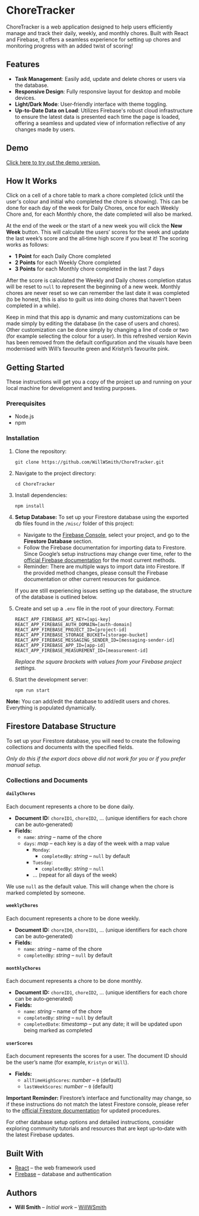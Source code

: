# ChoreTracker

ChoreTracker is a web application designed to help users efficiently manage and track their daily, weekly, and monthly chores. Built with React and Firebase, it offers a seamless experience for setting up chores and monitoring progress with an added twist of scoring!

## Features

- **Task Management**: Easily add, update and delete chores or users via the database.
- **Responsive Design**: Fully responsive layout for desktop and mobile devices.
- **Light/Dark Mode**: User‑friendly interface with theme toggling.
- **Up‑to‑Date Data on Load**: Utilizes Firebase's robust cloud infrastructure to ensure the latest data is presented each time the page is loaded, offering a seamless and updated view of information reflective of any changes made by users.

## Demo

[Click here to try out the demo version.](https://willwsmith.github.io/ChoreTracker/)

## How It Works

Click on a cell of a chore table to mark a chore completed (click until the user's colour and initial who completed the chore is showing). This can be done for each day of the week for Daily Chores, once for each Weekly Chore and, for each Monthly chore, the date completed will also be marked.

At the end of the week or the start of a new week you will click the **New Week** button. This will calculate the users’ scores for the week and update the last week’s score and the all‑time high score if you beat it! The scoring works as follows:

- **1 Point** for each Daily Chore completed
- **2 Points** for each Weekly Chore completed
- **3 Points** for each Monthly chore completed in the last 7 days

After the score is calculated the Weekly and Daily chores completion status will be reset to `null` to represent the beginning of a new week. Monthly chores are never reset so we can remember the last date it was completed (to be honest, this is also to guilt us into doing chores that haven’t been completed in a while).

Keep in mind that this app is dynamic and many customizations can be made simply by editing the database (in the case of users and chores). Other customization can be done simply by changing a line of code or two (for example selecting the colour for a user). In this refreshed version Kevin has been removed from the default configuration and the visuals have been modernised with Will’s favourite green and Kristyn’s favourite pink.

## Getting Started

These instructions will get you a copy of the project up and running on your local machine for development and testing purposes.

### Prerequisites

- Node.js
- npm

### Installation

1. Clone the repository:
   ```
   git clone https://github.com/WillWSmith/ChoreTracker.git
   ```
2. Navigate to the project directory:
   ```
   cd ChoreTracker
   ```
3. Install dependencies:
   ```
   npm install
   ```
4. **Setup Database:**
   To set up your Firestore database using the exported db files found in the `/misc/` folder of this project:
   - Navigate to the [Firebase Console](https://console.firebase.google.com/), select your project, and go to the **Firestore Database** section.
   - Follow the Firebase documentation for importing data to Firestore. Since Google’s setup instructions may change over time, refer to the [official Firebase documentation](https://firebase.google.com/docs/firestore) for the most current methods.
   - Reminder: There are multiple ways to import data into Firestore. If the provided method changes, please consult the Firebase documentation or other current resources for guidance.
   
   If you are still experiencing issues setting up the database, the structure of the database is outlined below.

5. Create and set up a `.env` file in the root of your directory. Format:
   ```
   REACT_APP_FIREBASE_API_KEY=[api-key]
   REACT_APP_FIREBASE_AUTH_DOMAIN=[auth-domain]
   REACT_APP_FIREBASE_PROJECT_ID=[project-id]
   REACT_APP_FIREBASE_STORAGE_BUCKET=[storage-bucket]
   REACT_APP_FIREBASE_MESSAGING_SENDER_ID=[messaging-sender-id]
   REACT_APP_FIREBASE_APP_ID=[app-id]
   REACT_APP_FIREBASE_MEASUREMENT_ID=[measurement-id]
   ```
   *Replace the square brackets with values from your Firebase project settings.*

6. Start the development server:
   ```
   npm run start
   ```

**Note:** You can add/edit the database to add/edit users and chores. Everything is populated dynamically.

## Firestore Database Structure

To set up your Firestore database, you will need to create the following collections and documents with the specified fields.

*Only do this if the export docs above did not work for you or if you prefer manual setup.*

### Collections and Documents

#### `dailyChores`
Each document represents a chore to be done daily.
- **Document ID:** `choreID1`, `choreID2`, ... (unique identifiers for each chore can be auto‑generated)
- **Fields:**
  - `name`: *string* – name of the chore
  - `days`: *map* – each key is a day of the week with a map value
    - `Monday`: 
      - `completedBy`: *string* – `null` by default
    - `Tuesday`: 
      - `completedBy`: *string* – `null`
    - … (repeat for all days of the week)

We use `null` as the default value. This will change when the chore is marked completed by someone.

#### `weeklyChores`
Each document represents a chore to be done weekly.
- **Document ID:** `choreID0`, `choreID1`, ... (unique identifiers for each chore can be auto‑generated)
- **Fields:**
  - `name`: *string* – name of the chore
  - `completedBy`: *string* – `null` by default

#### `monthlyChores`
Each document represents a chore to be done monthly.
- **Document ID:** `choreID1`, `choreID2`, ... (unique identifiers for each chore can be auto‑generated)
- **Fields:**
  - `name`: *string* – name of the chore
  - `completedBy`: *string* – `null` by default
  - `completedDate`: *timestamp* – put any date; it will be updated upon being marked as completed

#### `userScores`
Each document represents the scores for a user. The document ID should be the user’s name (for example, `Kristyn` or `Will`).
- **Fields:**
  - `allTimeHighScores`: *number* – `0` (default)
  - `lastWeekScores`: *number* – `0` (default)

**Important Reminder:** Firestore’s interface and functionality may change, so if these instructions do not match the latest Firestore console, please refer to the [official Firestore documentation](https://firebase.google.com/docs/firestore) for updated procedures.

For other database setup options and detailed instructions, consider exploring community tutorials and resources that are kept up‑to‑date with the latest Firebase updates.

## Built With

- [React](https://reactjs.org/) – the web framework used
- [Firebase](https://firebase.google.com/) – database and authentication

## Authors

- **Will Smith** – *Initial work* – [WillWSmith](https://github.com/WillWSmith)